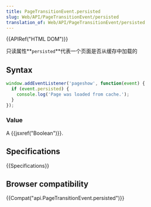 ```yaml
---
title: PageTransitionEvent.persisted
slug: Web/API/PageTransitionEvent/persisted
translation_of: Web/API/PageTransitionEvent/persisted
---
```

{{APIRef("HTML DOM")}}

只读属性**`persisted`**代表一个页面是否从缓存中加载的

## Syntax

```js
window.addEventListener('pageshow', function(event) {
  if (event.persisted) {
    console.log('Page was loaded from cache.');
  }
});
```

### Value

A {{jsxref("Boolean")}}.

## Specifications

{{Specifications}}

## Browser compatibility

{{Compat("api.PageTransitionEvent.persisted")}}
